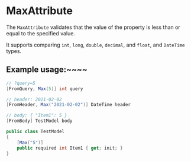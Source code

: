 # MaxAttribute

The `MaxAttribute` validates that the value of the property is less than or equal to the specified value.

It supports comparing `int`, `long`, `double`, `decimal`, and `float`, and `DateTime` types.

## Example usage:~~~~

```csharp
// ?query=5
[FromQuery, Max(5)] int query

// header: 2021-02-02
[FromHeader, Max("2021-02-02")] DateTime header

// body: { "Item1": 5 }
[FromBody] TestModel body

public class TestModel
{
    [Max("5")]
    public required int Item1 { get; init; }
}
```
